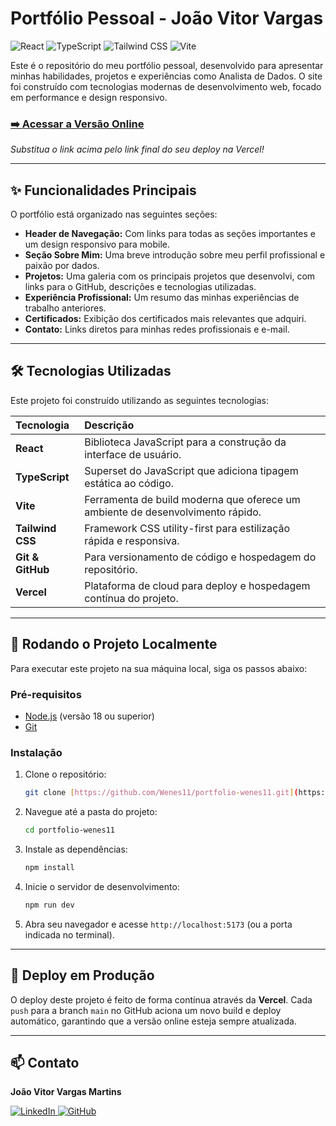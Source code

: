 # Portfólio Pessoal - João Vitor Vargas

![React](https://img.shields.io/badge/React-20232A?style=for-the-badge&logo=react&logoColor=61DAFB)
![TypeScript](https://img.shields.io/badge/TypeScript-007ACC?style=for-the-badge&logo=typescript&logoColor=white)
![Tailwind CSS](https://img.shields.io/badge/Tailwind_CSS-38B2AC?style=for-the-badge&logo=tailwind-css&logoColor=white)
![Vite](https://img.shields.io/badge/Vite-646CFF?style=for-the-badge&logo=vite&logoColor=white)

Este é o repositório do meu portfólio pessoal, desenvolvido para apresentar minhas habilidades, projetos e experiências como Analista de Dados. O site foi construído com tecnologias modernas de desenvolvimento web, focado em performance e design responsivo.

### <a href="https://portfolio-wenes11.vercel.app/" target="_blank" rel="noopener noreferrer">➡️ Acessar a Versão Online</a>

*Substitua o link acima pelo link final do seu deploy na Vercel!*

---


## ✨ Funcionalidades Principais

O portfólio está organizado nas seguintes seções:

* **Header de Navegação:** Com links para todas as seções importantes e um design responsivo para mobile.
* **Seção Sobre Mim:** Uma breve introdução sobre meu perfil profissional e paixão por dados.
* **Projetos:** Uma galeria com os principais projetos que desenvolvi, com links para o GitHub, descrições e tecnologias utilizadas.
* **Experiência Profissional:** Um resumo das minhas experiências de trabalho anteriores.
* **Certificados:** Exibição dos certificados mais relevantes que adquiri.
* **Contato:** Links diretos para minhas redes profissionais e e-mail.

---

## 🛠️ Tecnologias Utilizadas

Este projeto foi construído utilizando as seguintes tecnologias:

| Tecnologia | Descrição |
| :--- | :--- |
| **React** | Biblioteca JavaScript para a construção da interface de usuário. |
| **TypeScript** | Superset do JavaScript que adiciona tipagem estática ao código. |
| **Vite** | Ferramenta de build moderna que oferece um ambiente de desenvolvimento rápido. |
| **Tailwind CSS** | Framework CSS utility-first para estilização rápida e responsiva. |
| **Git & GitHub** | Para versionamento de código e hospedagem do repositório. |
| **Vercel** | Plataforma de cloud para deploy e hospedagem contínua do projeto. |

---

## 🚀 Rodando o Projeto Localmente

Para executar este projeto na sua máquina local, siga os passos abaixo:

### Pré-requisitos

* <a href="https://nodejs.org/en/" target="_blank" rel="noopener noreferrer">Node.js</a> (versão 18 ou superior)
* <a href="https://git-scm.com/" target="_blank" rel="noopener noreferrer">Git</a>

### Instalação

1.  Clone o repositório:
    ```bash
    git clone [https://github.com/Wenes11/portfolio-wenes11.git](https://github.com/Wenes11/portfolio-wenes11.git)
    ```

2.  Navegue até a pasta do projeto:
    ```bash
    cd portfolio-wenes11
    ```

3.  Instale as dependências:
    ```bash
    npm install
    ```

4.  Inicie o servidor de desenvolvimento:
    ```bash
    npm run dev
    ```

5.  Abra seu navegador e acesse `http://localhost:5173` (ou a porta indicada no terminal).

---

## 🚀 Deploy em Produção

O deploy deste projeto é feito de forma contínua através da **Vercel**. Cada `push` para a branch `main` no GitHub aciona um novo build e deploy automático, garantindo que a versão online esteja sempre atualizada.

---


## 📫 Contato

**João Vitor Vargas Martins**

<p>
  <a href="https://www.linkedin.com/in/jo%C3%A3o-vitor-vargas-martins-b67b29292/" target="_blank" rel="noopener noreferrer">
    <img src="https://img.shields.io/badge/LinkedIn-0077B5?style=for-the-badge&logo=linkedin&logoColor=white" alt="LinkedIn">
  </a>
  <a href="https://github.com/Wenes11" target="_blank" rel="noopener noreferrer">
    <img src="https://img.shields.io/badge/GitHub-181717?style=for-the-badge&logo=github&logoColor=white" alt="GitHub">
  </a>
</p>
